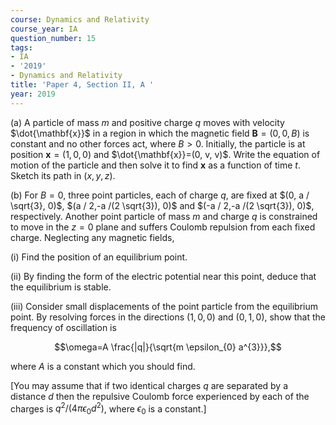```yaml
---
course: Dynamics and Relativity
course_year: IA
question_number: 15
tags:
- IA
- '2019'
- Dynamics and Relativity
title: 'Paper 4, Section II, A '
year: 2019
---
```




(a) A particle of mass $m$ and positive charge $q$ moves with velocity $\dot{\mathbf{x}}$ in a region in which the magnetic field $\mathbf{B}=(0,0, B)$ is constant and no other forces act, where $B>0$. Initially, the particle is at position $\mathbf{x}=(1,0,0)$ and $\dot{\mathbf{x}}=(0, v, v)$. Write the equation of motion of the particle and then solve it to find $\mathbf{x}$ as a function of time $t$. Sketch its path in $(x, y, z)$.

(b) For $B=0$, three point particles, each of charge $q$, are fixed at $(0, a / \sqrt{3}, 0)$, $(a / 2,-a /(2 \sqrt{3}), 0)$ and $(-a / 2,-a /(2 \sqrt{3}), 0)$, respectively. Another point particle of mass $m$ and charge $q$ is constrained to move in the $z=0$ plane and suffers Coulomb repulsion from each fixed charge. Neglecting any magnetic fields,

(i) Find the position of an equilibrium point.

(ii) By finding the form of the electric potential near this point, deduce that the equilibrium is stable.

(iii) Consider small displacements of the point particle from the equilibrium point. By resolving forces in the directions $(1,0,0)$ and $(0,1,0)$, show that the frequency of oscillation is

$$\omega=A \frac{|q|}{\sqrt{m \epsilon_{0} a^{3}}},$$

where $A$ is a constant which you should find.

[You may assume that if two identical charges $q$ are separated by a distance $d$ then the repulsive Coulomb force experienced by each of the charges is $q^{2} /\left(4 \pi \epsilon_{0} d^{2}\right)$, where $\epsilon_{0}$ is a constant.]
